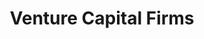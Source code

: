 ---
order: 07
title: "Venture Capital Firms"
nav:
  - heading: American Research and Development Corporation
    sub-sections:
      - "1.0"
  - heading: J.H. Whitney & Company
    sub-sections:
      - "1.0"
  - heading: Kleiner Perkins Caufield & Byers
    sub-sections:
      - "1.0"
  - heading: Merrill, Pickard, Anderson & Eyre
    sub-sections:
      - "1.0"
  - heading: Oak Investment Partners
    sub-sections:
      - "1.0"
  - heading: Robertson Colman & Stevens
    sub-sections:
      - "1.0"
  - heading: Sequoia Capital
    sub-sections:
      - "1.0"
  - heading: Sevin Rosen Bayless Borovoy
    sub-sections:
      - "1.0"
---